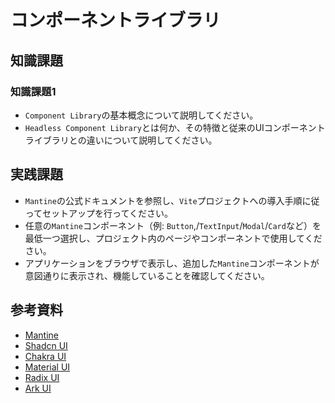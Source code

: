 # コンポーネントライブラリ

## 知識課題

### 知識課題1

- `Component Library`の基本概念について説明してください。
- `Headless Component Library`とは何か、その特徴と従来のUIコンポーネントライブラリとの違いについて説明してください。

## 実践課題

- `Mantine`の公式ドキュメントを参照し、`Vite`プロジェクトへの導入手順に従ってセットアップを行ってください。
- 任意の`Mantine`コンポーネント（例: `Button`,/`TextInput`/`Modal`/`Card`など）を最低一つ選択し、プロジェクト内のページやコンポーネントで使用してください。
- アプリケーションをブラウザで表示し、追加した`Mantine`コンポーネントが意図通りに表示され、機能していることを確認してください。

## 参考資料

- [Mantine](https://mantine.dev/)
- [Shadcn UI](https://ui.shadcn.com/)
- [Chakra UI](https://chakra-ui.com/)
- [Material UI](https://mui.com/)
- [Radix UI](https://radix-ui.com/)
- [Ark UI](https://ark-ui.com/)
